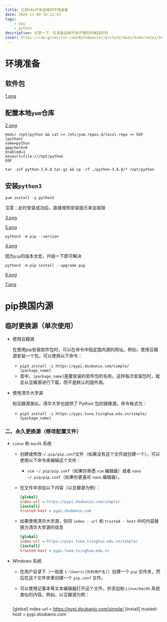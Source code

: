 ```yaml
---
title: 记录k8s开发运维的环境准备
date: 2024-11-09 18:12:57
tags:
    - k8s
    - python
description: 记录一下，在准备运维开发环境的时候踩的坑
cover: https://raw.gitmirror.com/ByteQuestor/picture/main/kubernetes/k8s.jpg
---
```


# 环境准备

##  软件包

[1.png](https://raw.gitmirror.com/ByteQuestor/picture/main/k8sPython/1.png)

## 配置本地`yum`仓库

[2.png](https://raw.gitmirror.com/ByteQuestor/picture/main/k8sPython/2.png)

```shell
mkdir /opt/python && cat >> /etc/yum.repos.d/local.repo << EOF
[python]
name=python
gpgcheck=0
enabled=1
baseurl=file:///opt/python
EOF
```

```shell
tar -zxf python-3.6.8.tar.gz && cp -rf ./python-3.6.8/* /opt/python
```

## 安装`python3`

```shell
yum install -y python3
```

注意：此时安装成功后，直接按照安装提示来会报错

[3.png](https://raw.gitmirror.com/ByteQuestor/picture/main/k8sPython/3.png)

[5.png](https://raw.gitmirror.com/ByteQuestor/picture/main/k8sPython/5.png)

```shell
python3 -m pip --version
```

[4.png](https://raw.gitmirror.com/ByteQuestor/picture/main/k8sPython/4.png)

因为`pip`的版本太低，升级一下即可解决

```shell
python3 -m pip install --upgrade pip
```

[6.png](https://raw.gitmirror.com/ByteQuestor/picture/main/k8sPython/6.png)

[7.png](https://raw.gitmirror.com/ByteQuestor/picture/main/k8sPython/7.png)

# pip换国内源

## 临时更换源（单次使用）

- 使用豆瓣源

  在使用pip安装软件包时，可以在命令中指定国内源的网址。例如，使用豆瓣源安装一个包，可以使用以下命令：

  - `pip3 install -i https://pypi.doubanio.com/simple/ [package_name]`
  - 其中，`[package_name]`是要安装的软件包的名称。这样每次安装包时，就会从豆瓣源进行下载，而不是默认的国外源。

- 使用清华大学源

  和豆瓣源类似，清华大学也提供了 Python 包的镜像源。命令格式为：

  - `pip3 install -i https://pypi.tuna.tsinghua.edu.cn/simple/ [package_name]`

### 二、永久更换源（修改配置文件）

+  `Linux` 和 `macOS` 系统

   - 创建或修改`~/.pip/pip.conf`文件（如果没有这个文件就创建一个）。可以使用以下命令来编辑这个文件：

     - `vim ~/.pip/pip.conf`（如果你熟悉 `vim` 编辑器）或者 `nano ~/.pip/pip.conf`（如果你更喜欢 `nano` 编辑器）。

   - 在文件中添加以下内容（以豆瓣源为例）：

     ```ini
     [global]
     index-url = https://pypi.doubanio.com/simple/
     [install]
     trusted-host = pypi.doubanio.com
     ```
     
   - 如果使用清华大学源，则将 `index - url` 和 `trusted - host` 中的内容替换为清华大学源的信息
     ```ini
     [global]
     index-url = https://pypi.tuna.tsinghua.edu.cn/simple/
     [install]
     trusted-host = pypi.tuna.tsinghua.edu.cn
     ```
   

+ Windows 系统

  - 在用户目录下（一般是 `C:\Users\[你的用户名]`）创建一个 `pip` 文件夹，然后在这个文件夹里创建一个 `pip.conf` 文件。


  - 可以使用记事本等文本编辑器打开这个文件，并添加和 `Linux/macOS` 系统类似的内容。例如，以豆瓣源为例：

    ```ini
  [global]
    index-url = https://pypi.doubanio.com/simple/
  [install]
    trusted-host = pypi.doubanio.com
  ```

